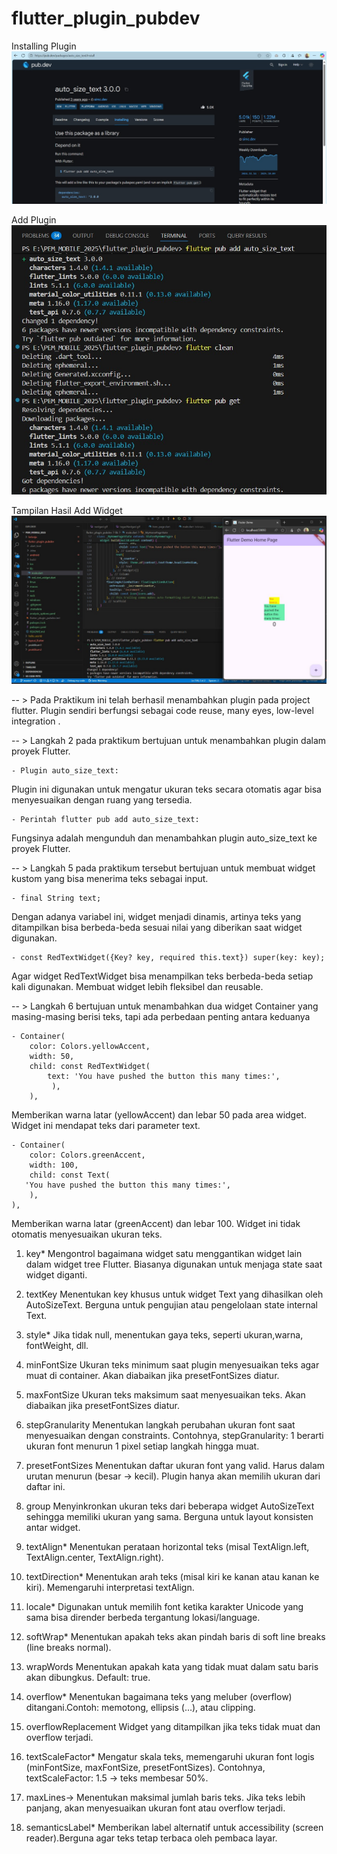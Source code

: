 # flutter_plugin_pubdev

Installing Plugin
![Screenshot plugin](images/01.jpg)

Add Plugin
![Screenshot add plugin](images/02.jpg)

Tampilan Hasil Add Widget
![Screenshot hasil](images/03.jpg)

-- > Pada Praktikum ini telah berhasil menambahkan plugin pada project flutter. Plugin sendiri berfungsi sebagai code reuse, many eyes, low-level integration .


-- > Langkah 2 pada praktikum bertujuan untuk menambahkan plugin dalam proyek Flutter.

    - Plugin auto_size_text:

Plugin ini digunakan untuk mengatur ukuran teks secara otomatis agar bisa menyesuaikan dengan ruang yang tersedia.

    - Perintah flutter pub add auto_size_text:
Fungsinya adalah mengunduh dan menambahkan plugin auto_size_text ke proyek Flutter.

-- > Langkah 5 pada praktikum tersebut bertujuan untuk membuat widget kustom yang bisa menerima teks sebagai input.

    - final String text;
Dengan adanya variabel ini, widget menjadi dinamis, artinya teks yang ditampilkan bisa berbeda-beda sesuai nilai yang diberikan saat widget digunakan.

    - const RedTextWidget({Key? key, required this.text}) super(key: key);
Agar widget RedTextWidget bisa menampilkan teks berbeda-beda setiap kali digunakan.
Membuat widget lebih fleksibel dan reusable.

-- > Langkah 6 bertujuan untuk menambahkan dua widget Container yang masing-masing berisi teks, tapi ada perbedaan penting antara keduanya

    - Container(
        color: Colors.yellowAccent,
        width: 50,
        child: const RedTextWidget(
            text: 'You have pushed the button this many times:',
             ),
        ),

Memberikan warna latar (yellowAccent) dan lebar 50 pada area widget. Widget ini mendapat teks dari parameter text.

    - Container(
        color: Colors.greenAccent,
        width: 100,
        child: const Text(
       'You have pushed the button this many times:',
        ),
    ),
Memberikan warna latar (greenAccent) dan lebar 100. Widget ini tidak otomatis menyesuaikan ukuran teks.

1. key*
Mengontrol bagaimana widget satu menggantikan widget lain dalam widget tree Flutter.
Biasanya digunakan untuk menjaga state saat widget diganti.

2. textKey
Menentukan key khusus untuk widget Text yang dihasilkan oleh AutoSizeText.
Berguna untuk pengujian atau pengelolaan state internal Text.

3. style*
Jika tidak null, menentukan gaya teks, seperti ukuran,warna, fontWeight, dll.

4. minFontSize
Ukuran teks minimum saat plugin menyesuaikan teks agar muat di container.
Akan diabaikan jika presetFontSizes diatur.

5. maxFontSize
Ukuran teks maksimum saat menyesuaikan teks.
Akan diabaikan jika presetFontSizes diatur.

6. stepGranularity
Menentukan langkah perubahan ukuran font saat menyesuaikan dengan constraints.
Contohnya, stepGranularity: 1 berarti ukuran font menurun 1 pixel setiap langkah hingga muat.

7. presetFontSizes
Menentukan daftar ukuran font yang valid.
Harus dalam urutan menurun (besar → kecil).
Plugin hanya akan memilih ukuran dari daftar ini.

8. group
Menyinkronkan ukuran teks dari beberapa widget AutoSizeText sehingga memiliki ukuran yang sama.
Berguna untuk layout konsisten antar widget.

9. textAlign*
Menentukan perataan horizontal teks (misal TextAlign.left, TextAlign.center, TextAlign.right).

10. textDirection*
Menentukan arah teks (misal kiri ke kanan atau kanan ke kiri).
Memengaruhi interpretasi textAlign.

11. locale*
Digunakan untuk memilih font ketika karakter Unicode yang sama bisa dirender berbeda tergantung lokasi/language.

12. softWrap*
Menentukan apakah teks akan pindah baris di soft line breaks (line breaks normal).

13. wrapWords
Menentukan apakah kata yang tidak muat dalam satu baris akan dibungkus.
Default: true.

14. overflow*
Menentukan bagaimana teks yang meluber (overflow) ditangani.Contoh: memotong, ellipsis (…), atau clipping.

15. overflowReplacement
Widget yang ditampilkan jika teks tidak muat dan overflow terjadi.

16. textScaleFactor*
Mengatur skala teks, memengaruhi ukuran font logis (minFontSize, maxFontSize, presetFontSizes). Contohnya, textScaleFactor: 1.5 → teks membesar 50%.

17. maxLines-> Menentukan maksimal jumlah baris teks.
Jika teks lebih panjang, akan menyesuaikan ukuran font atau overflow terjadi.

18. semanticsLabel*
Memberikan label alternatif untuk accessibility (screen reader).Berguna agar teks tetap terbaca oleh pembaca layar.

